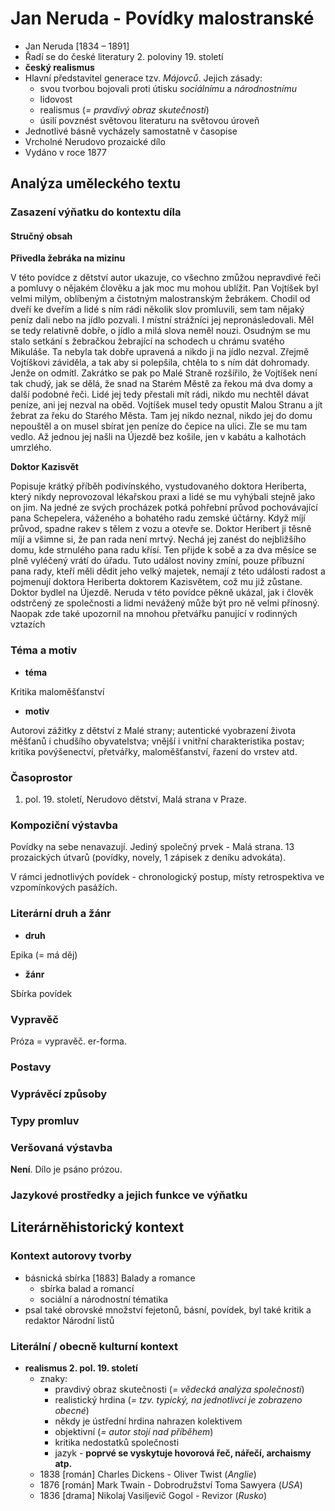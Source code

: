 # Jan Neruda - Povídky malostranské
- Jan Neruda [1834 – 1891]
- Řadí se do české literatury 2. poloviny 19. století
- **český realismus**
- Hlavní představitel generace tzv. *Májovců*. Jejich zásady:
  - svou tvorbou bojovali proti útisku *sociálnímu* a *národnostnímu*
  - lidovost
  - realismus (*= pravdivý obraz skutečnosti*)
  - úsilí povznést světovou literaturu na světovou úroveň
- Jednotlivé básně vycházely samostatně v časopise
- Vrcholné Nerudovo prozaické dílo
- Vydáno v roce 1877

## Analýza uměleckého textu

### Zasazení výňatku do kontextu díla

#### Stručný obsah

**Přivedla žebráka na mizinu**

V této povídce z dětství autor ukazuje, co všechno zmůžou nepravdivé řeči a pomluvy o nějakém člověku a jak moc mu mohou ublížit. Pan Vojtíšek byl velmi milým, oblíbeným a čistotným malostranským žebrákem. Chodil od dveří ke dveřím a lidé s ním rádi několik slov promluvili, sem tam nějaký peníz dali nebo na jídlo pozvali. I místní strážníci jej nepronásledovali. Měl se tedy relativně dobře, o jídlo a milá slova neměl nouzi. Osudným se mu stalo setkání s žebračkou žebrající na schodech u chrámu svatého Mikuláše. Ta nebyla tak dobře upravená a nikdo ji na jídlo nezval. Zřejmě Vojtíškovi záviděla, a tak aby si polepšila, chtěla to s ním dát dohromady. Jenže on odmítl. Zakrátko se pak po Malé Straně rozšířilo, že Vojtíšek není tak chudý, jak se dělá, že snad na Starém Městě za řekou má dva domy a další podobné řeči. Lidé jej tedy přestali mít rádi, nikdo mu nechtěl dávat peníze, ani jej nezval na oběd. Vojtíšek musel tedy opustit Malou Stranu a jít žebrat za řeku do Starého Města. Tam jej nikdo neznal, nikdo jej do domu nepouštěl a on musel sbírat jen peníze do čepice na ulici. Zle se mu tam vedlo. Až jednou jej našli na Újezdě bez košile, jen v kabátu a kalhotách umrzlého.

**Doktor Kazisvět**

Popisuje krátký příběh podivínského, vystudovaného doktora Heriberta, který nikdy neprovozoval lékařskou praxi a lidé se mu vyhýbali stejně jako on jim. Na jedné ze svých procházek potká pohřební průvod pochovávající pana Schepelera, váženého a bohatého radu zemské účtárny. Když míjí průvod, spadne rakev s tělem z vozu a otevře se. Doktor Heribert ji těsně míjí a všimne si, že pan rada není mrtvý. Nechá jej zanést do nejbližšího domu, kde strnulého pana radu křísí. Ten přijde k sobě a za dva měsíce se plně vyléčený vrátí do úřadu. Tuto událost noviny zmíní, pouze příbuzní pana rady, kteří měli dědit jeho velký majetek, nemají z této události radost a pojmenují doktora Heriberta doktorem Kazisvětem, což mu již zůstane. Doktor bydlel na Újezdě. Neruda v této povídce pěkně ukázal, jak i člověk odstrčený ze společnosti a lidmi nevážený může být pro ně velmi přínosný. Naopak zde také upozornil na mnohou přetvářku panující v rodinných vztazích

### Téma a motiv

- **téma**

Kritika maloměšťanství

- **motiv**

Autorovi zážitky z dětství z Malé strany; autentické vyobrazení života měšťanů i chudšího obyvatelstva; vnější i vnitřní charakteristika postav; kritika povýšenectví, přetvářky, maloměšťanství, řazení do vrstev atd.

### Časoprostor

1. pol. 19. století, Nerudovo dětství, Malá strana v Praze.

### Kompoziční výstavba

Povídky na sebe nenavazují. Jediný společný prvek - Malá strana. 13 prozaických útvarů (povídky, novely, 1 zápisek z deníku advokáta).

V rámci jednotlivých povídek - chronologický postup, místy retrospektiva ve vzpomínkových pasážích.

### Literární druh a žánr

- **druh**

Epika (= má děj)

- **žánr**

Sbírka povídek

### Vypravěč

Próza = vypravěč. er-forma.

### Postavy

### Vyprávěcí způsoby

### Typy promluv

### Veršovaná výstavba
**Není**. Dílo je psáno prózou.

### Jazykové prostředky a jejich funkce ve výňatku

## Literárněhistorický kontext
### Kontext autorovy tvorby

- básnická sbírka [1883] Balady a romance
  - sbírka balad a romancí
  - sociální a národnostní tématika
- psal také obrovské množství fejetonů, básní, povídek, byl také kritik a redaktor Národní listů

### Literální / obecně kulturní kontext

- **realismus 2. pol. 19. století**
  - znaky:
    - pravdivý obraz skutečnosti (*= vědecká analýza společnosti*)
    - realistický hrdina (*= tzv. typický, na jednotlivci je zobrazeno obecné*)
    - někdy je ústřední hrdina nahrazen kolektivem
    - objektivní (*= autor stojí nad příběhem*)
    - kritika nedostatků společnosti
    - jazyk - **poprvé se vyskytuje hovorová řeč, nářečí, archaismy atp.**
  - 1838 [román] Charles Dickens - Oliver Twist (*Anglie*)
  - 1876 [román] Mark Twain - Dobrodružství Toma Sawyera (*USA*)
  - 1836 [drama] Nikolaj Vasiljevič Gogol - Revizor (*Rusko*)

